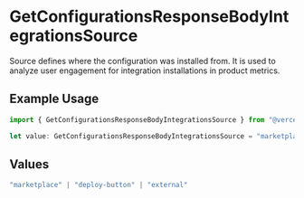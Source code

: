 # GetConfigurationsResponseBodyIntegrationsSource

Source defines where the configuration was installed from. It is used to analyze user engagement for integration installations in product metrics.

## Example Usage

```typescript
import { GetConfigurationsResponseBodyIntegrationsSource } from "@vercel/sdk/models/operations/getconfigurations.js";

let value: GetConfigurationsResponseBodyIntegrationsSource = "marketplace";
```

## Values

```typescript
"marketplace" | "deploy-button" | "external"
```